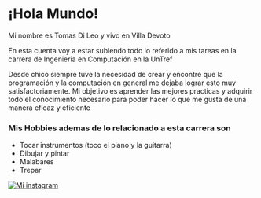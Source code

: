 
# ¡Hola Mundo!

Mi nombre es Tomas Di Leo y vivo en Villa Devoto

En esta cuenta voy a estar subiendo todo lo referido
a mis tareas en la carrera de Ingenieria en Computación
en la UnTref

Desde chico siempre tuve la necesidad de crear y encontré
que la programación y la computación en general me dejaba
lograr esto muy satisfactoriamente. Mi objetivo es 
aprender las mejores practicas y adquirir todo el 
conocimiento necesario para poder hacer lo que me gusta
de una manera eficaz y eficiente 



### Mis Hobbies ademas de lo relacionado a esta carrera son

- Tocar instrumentos (toco el piano y la guitarra)
- Dibujar y pintar
- Malabares
- Trepar

[![Mi instagram](https://img.shields.io/badge/my%20instagram-f04c41?style=for-the-badge&logo=instagram&logoColor=black)](https://www.instagram.com/tomijdle/)

